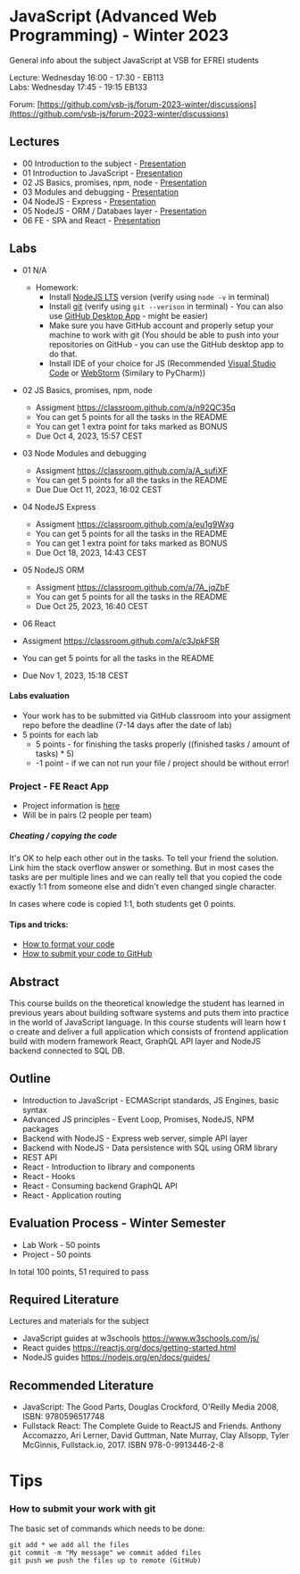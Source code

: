 # JavaScript (Advanced Web Programming) - Winter 2023
General info about the subject JavaScript at VSB for EFREI students

Lecture: Wednesday 16:00 - 17:30 - EB113  
Labs: Wednesday 17:45 - 19:15 EB133

Forum: [https://github.com/vsb-js/forum-2023-winter/discussions](https://github.com/vsb-js/forum-2023-winter/discussions)

## Lectures
- 00 Introduction to the subject - [Presentation](https://docs.google.com/presentation/d/16o3jYRSgtOH3ReNs_BnFjJm1YKo6B6AvPbr2ezX8thk/edit?usp=sharing)
- 01 Introduction to JavaScript - [Presentation](https://docs.google.com/presentation/d/1W0BOlVOlL0CAt83R0oOWBTFCpiT3fyion4VCW6STYBg/edit?usp=sharing)
- 02 JS Basics, promises, npm, node - [Presentation](https://docs.google.com/presentation/d/1n04NEt9gc4ccla-RbKz68l2yjcZBqZEeyXZpo4P1-vw/edit?usp=sharing)
- 03 Modules and debugging - [Presentation](https://docs.google.com/presentation/d/1bcvp-hYMVqgWHsIyhlFvpA0cqsHTJW3DdMXy0TbKoUI/edit?usp=sharing)
- 04 NodeJS - Express - [Presentation](https://docs.google.com/presentation/d/1an0me9l1GGh8o8KKzidoUPoFco3Y93rm-3dIibr_D-c/edit?usp=sharing)
- 05 NodeJS - ORM / Databaes layer - [Presentation](https://docs.google.com/presentation/d/1y1PUxy5He2XU5ES2G3nbNTqJkgLMA3M0IhGoEVK0Mt4/edit?usp=sharing)
- 06 FE - SPA and React - [Presentation](https://docs.google.com/presentation/d/1HjyraQ8itNWo7PV1kaizyc57OpFq_QgJbLvKU1VsB9c/edit?usp=share_link)

## Labs
- 01 N/A
  -  Homework:
      - Install [NodeJS LTS](https://nodejs.org/en/) version (verify using `node -v` in terminal)
      - Install [git](https://desktop.github.com/) (verify using `git --verison` in terminal) - You can also use [GitHub Desktop App](https://desktop.github.com/) - might be easier) 
      - Make sure you have GitHub account and properly setup your machine to work with git (You should be able to push into your repositories on GitHub - you can use the GitHub desktop app to do that.
      - Install IDE of your choice for JS (Recommended [Visual Studio Code](https://code.visualstudio.com/) or [WebStorm](https://www.jetbrains.com/webstorm/) (Similary to PyCharm))

- 02 JS Basics, promises, npm, node
  - Assigment https://classroom.github.com/a/n92QC35q
  - You can get 5 points for all the tasks in the README
  - You can get 1 extra point for taks marked as BONUS
  - Due Oct 4, 2023, 15:57 CEST

- 03 Node Modules and debugging 
  - Assigment https://classroom.github.com/a/A_sufiXF
  - You can get 5 points for all the tasks in the README
  - Due Due Oct 11, 2023, 16:02 CEST

- 04 NodeJS Express
  - Assigment https://classroom.github.com/a/eu1g9Wxg
  - You can get 5 points for all the tasks in the README
  - You can get 1 extra point for taks marked as BONUS
  - Due Oct 18, 2023, 14:43 CEST

- 05 NodeJS ORM 
  - Assigment https://classroom.github.com/a/7A_jqZbF
  - You can get 5 points for all the tasks in the README
  - Due Oct 25, 2023, 16:40 CEST

- 06 React 
 - Assigment https://classroom.github.com/a/c3JpkFSR
 - You can get 5 points for all the tasks in the README
 - Due Nov 1, 2023, 15:18 CEST

#### Labs evaluation
- Your work has to be submitted via GitHub classroom into your assigment repo before the deadline (7-14 days after the date of lab)
- 5 points for each lab 
  - 5 points - for finishing the tasks properly ((finished tasks / amount of tasks) * 5)
  - -1 point - if we can not run your file / project should be without error! 

### Project - FE React App
- Project information is [here](https://docs.google.com/document/d/1NB0rCDMe5Ua_KcNPXDjWTwBU49EI74RehVgfxSBVoNg/edit?usp=sharing)
- Will be in pairs (2 people per team)   

  
##### Cheating / copying the code
It's OK to help each other out in the tasks. To tell your friend the solution. Link him the stack overflow answer or something. But in most cases the tasks are per multiple lines and we can really tell that you copied the code exactly 1:1 from someone else and didn't even changed single character.

In cases where code is copied 1:1, both students get 0 points.

#### Tips and tricks:
- [How to format your code](https://github.com/vsb-js/forum-2021-winter/discussions/2)
- [How to submit your code to GitHub](https://github.com/vsb-js/forum-2023-winter/discussions/3)



## Abstract
This course builds on the theoretical knowledge the student has learned in previous years about building software systems and puts them into practice in the world of JavaScript language. In this course students will learn how t
o create and deliver a full application which consists of frontend application build with modern framework React, GraphQL API layer and NodeJS backend connected to SQL DB.

## Outline
- Introduction to JavaScript - ECMAScript standards, JS Engines, basic syntax
- Advanced JS principles - Event Loop, Promises, NodeJS, NPM packages
- Backend with NodeJS - Express web server, simple API layer
- Backend with NodeJS - Data persistence with SQL using ORM library
- REST API
- React - Introduction to library and components
- React - Hooks
- React - Consuming backend GraphQL API
- React - Application routing 


## Evaluation Process - Winter Semester
- Lab Work - 50 points
- Project - 50 points

In total 100 points, 51 required to pass 

## Required Literature
Lectures and materials for the subject  
- JavaScript guides at w3schools https://www.w3schools.com/js/  
- React guides https://reactjs.org/docs/getting-started.html  
- NodeJS guides https://nodejs.org/en/docs/guides/  

## Recommended Literature
- JavaScript: The Good Parts, Douglas Crockford, O'Reilly Media 2008, ISBN: 9780596517748
- Fullstack React: The Complete Guide to ReactJS and Friends. Anthony Accomazzo, Ari Lerner, David Guttman, Nate Murray, Clay Allsopp, Tyler McGinnis, Fullstack.io, 2017.  ISBN 978-0-9913446-2-8

# Tips 

### How to submit your work with git
The basic set of commands which needs to be done:
```
git add * we add all the files
git commit -m "My message" we commit added files
git push we push the files up to remote (GitHub)
```
